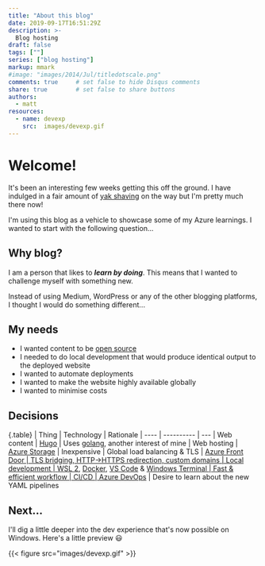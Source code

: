 ```yaml
---
title: "About this blog"
date: 2019-09-17T16:51:29Z
description: >-
  Blog hosting
draft: false
tags: [""]
series: ["blog hosting"]
markup: mmark
#image: "images/2014/Jul/titledotscale.png"
comments: true     # set false to hide Disqus comments
share: true        # set false to share buttons
authors:
  - matt
resources:
  - name: devexp
    src:  images/devexp.gif
---
```

# Welcome!

It's been an interesting few weeks getting this off the ground.
I have indulged in a fair amount of [yak shaving](https://www.hanselman.com/blog/YakShavingDefinedIllGetThatDoneAsSoonAsIShaveThisYak.aspx)
on the way but I'm pretty much there now!

I'm using this blog as a vehicle to showcase some of my Azure learnings.
I wanted to start with the following question...

## Why blog?

<!--more-->
I am a person that likes to ***learn by doing***.
This means that I wanted to challenge myself with something new.

Instead of using Medium, WordPress or any of the other blogging platforms,
I thought I would do something different...

## My needs

* I wanted content to be <a href="https://github.com/matt-FFFFFF/blog" target="_blank">open source</a>
* I needed to do local development that would produce identical output to the deployed website
* I wanted to automate deployments
* I wanted to make the website highly available globally
* I wanted to minimise costs

## Decisions

{.table}
| Thing | Technology | Rationale
| ---- | ---------- | ---
| Web content | <a href="https://gohugo.io/" target="_blank">Hugo</a> | Uses <a href="https://golang.org/" target="_blank">golang</a>, another interest of mine
| Web hosting | <a href="https://docs.microsoft.com/en-us/azure/storage/blobs/storage-blob-static-website" target="_blank">Azure Storage</a> | Inexpensive
| Global load balancing & TLS | <a href="https://azure.microsoft.com/en-gb/services/frontdoor/" target="_blank">Azure Front Door | TLS bridging, HTTP->HTTPS redirection, custom domains 
| Local development | <a href="https://docs.microsoft.com/en-us/windows/wsl/wsl2-install" target="_blank">WSL 2</a>, <a href="https://www.docker.com/" target="_blank">Docker</a>, <a href="https://code.visualstudio.com/" target="_blank">VS Code</a> & <a href="https://devblogs.microsoft.com/commandline/introducing-windows-terminal/" target="_blank">Windows Terminal | Fast & efficient workflow
| CI/CD | <a href="https://azure.microsoft.com/en-gb/services/devops/" target="_blank">Azure DevOps</a> | Desire to learn about the new YAML pipelines

## Next...

I'll dig a little deeper into the dev experience that's now possible on Windows. Here's a little preview :smiley:

{{< figure src="images/devexp.gif" >}}
